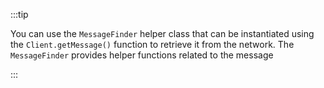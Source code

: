 :::tip

You can use the `MessageFinder` helper class that can be instantiated using the `Client.getMessage()` function to
retrieve it from the network. The `MessageFinder` provides helper functions related to the message

:::